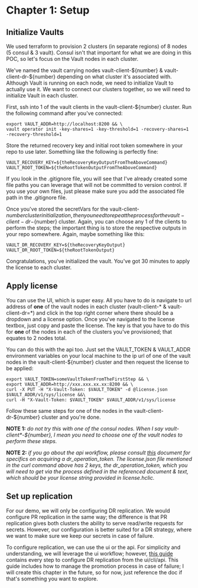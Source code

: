 # Chapter 1: Setup

## Initialize Vaults
We used terraform to provision 2 clusters (in separate regions) of 8 nodes (5 consul & 3 vault). Consul isn't that important for what we are doing in this POC, so let's focus on the Vault nodes in each cluster.

We've named the vault carrying nodes vault-client-${number} & vault-client-dr-${number} depending on what cluster it's associated with. Although Vault is running on each node, we need to initialize Vault to actually use it. We want to connect our clusters together, so we will need to initialize Vault in each cluster.

First, ssh into 1 of the vault clients in the vault-client-${number} cluster. Run the following command after you've connected:
```
export VAULT_ADDR=http://localhost:8200 && \
vault operator init -key-shares=1 -key-threshold=1 -recovery-shares=1 -recovery-threshold=1
```
Store the returned recovery key and initial root token somewhere in your repo to use later. Something like the following is perfectly fine:
```
VAULT_RECOVERY_KEY=${theRecoveryKeyOutputFromTheAboveCommand}
VAULT_ROOT_TOKEN=${theRootTokenOutputFromTheAboveCommand}
```
 If you look in the .gitignore file, you will see that I've already created some file paths you can leverage that will not be committed to version control. If you use your own files, just please make sure you add the associated file path in the .gitignore file.

 Once you've stored the secretVars for the vault-client-${number} cluster initialization, then you need to repeat the process for the vault-client-dr-${number} cluster. Again, you can choose any 1 of the clients to perform the steps; the important thing is to store the respective outputs in your repo somewhere. Again, maybe something like this:
 ```
 VAULT_DR_RECOVERY_KEY=${theRecoveryKeyOutput}
 VAULT_DR_ROOT_TOKEN=${theRootTokenOutput}
 ```
 Congratulations, you've initialized the vault. You've got 30 minutes to apply the license to each cluster.  

## Apply license
You can use the UI, which is super easy. All you have to do is navigate to url address of **one** of the vault nodes in each cluster (vault-client-\* & vault-client-dr=\*) and click in the top right corner where there should be a dropdown and a license option. Once you've navigated to the license textbox, just copy and paste the license. The key is that you have to do this for **one** of the nodes in each of the clusters you've provisioned; that equates to 2 nodes total.

You can do this with the api too. Just set the VAULT_TOKEN & VAULT_ADDR environment variables on your local machine to the ip url of one of the vault nodes in the vault-client-${number} cluster and then request the license to be applied:  
```
export VAULT_TOKEN=someVaultTokenFromTheFirstStep && \
export VAULT_ADDR=http://xxx.xxx.xx.xx:8200 && \
curl -X PUT -H "X-Vault-Token: $VAULT_TOKEN" -d @license.json $VAULT_ADDR/v1/sys/license &&\
curl -H "X-Vault-Token: $VAULT_TOKEN" $VAULT_ADDR/v1/sys/license
```
Follow these same steps for one of the nodes in the vault-client-dr-${number} cluster and you're done.

**NOTE 1:** _do not try this with one of the consul nodes. When I say vault-client*-${number}, I mean you need to choose one of the vault nodes to perform these steps._

**NOTE 2:** _if you go about the api workflow, please consult [this](https://learn.hashicorp.com/vault/operations/ops-disaster-recovery) document for specifics on acquiring a dr_operation_token. The license.json file mentioned in the curl command above has 2 keys, the dr_operation_token, which you will need to get via the process defined in the referenced document & text, which should be your license string provided in license.hclic._

## Set up replication
For our demo, we will only be configuring DR replication. We would configure PR replication in the same way; the difference is that PR replication gives both clusters the ability to serve read/write requests for secrets. However, our configuration is better suited for a DR strategy, where we want to make sure we keep our secrets in case of failure.

To configure replication, we can use the ui or the api. For simplicity and understanding, we will leverage the ui workflow; however, [this guide](https://learn.hashicorp.com/vault/operations/ops-disaster-recovery) contains every step to configure DR replication from the ui/cli/api. This guide includes how to manage the promotion process in case of failure; I will create this chapter in the future, so for now, just reference the doc if that's something you want to explore.
